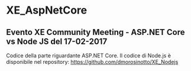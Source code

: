 # XE_AspNetCore

## Evento XE Community Meeting - ASP.NET Core vs Node JS del 17-02-2017

Codice della parte riguardante ASP.NET Core.
Il codice di Node.js è disponibile nel repository: https://github.com/dmorosinotto/XE_Nodejs
